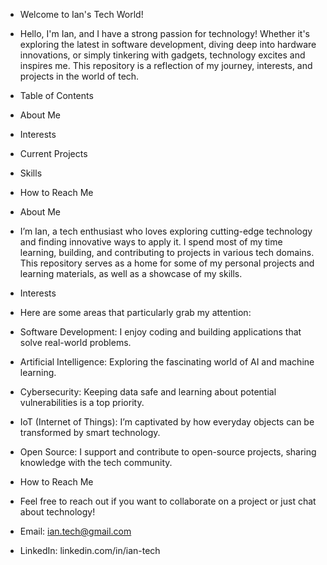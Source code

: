 - Welcome to Ian's Tech World!
- Hello, I'm Ian, and I have a strong passion for technology! Whether it's exploring the latest in software development, diving deep into hardware innovations, or simply tinkering with gadgets, technology excites and inspires me. This repository is a reflection of my journey, interests, and projects in the world of tech.
- Table of Contents
- About Me
- Interests
- Current Projects
- Skills
- How to Reach Me
- About Me
- I’m Ian, a tech enthusiast who loves exploring cutting-edge technology and finding innovative ways to apply it. I spend most of my time learning, building, and contributing to projects in various tech domains. This repository serves as a home for some of my personal projects and learning materials, as well as a showcase of my skills.
- Interests
- Here are some areas that particularly grab my attention:
- Software Development: I enjoy coding and building applications that solve real-world problems.
- Artificial Intelligence: Exploring the fascinating world of AI and machine learning.
- Cybersecurity: Keeping data safe and learning about potential vulnerabilities is a top priority.
- IoT (Internet of Things): I’m captivated by how everyday objects can be transformed by smart technology.
- Open Source: I support and contribute to open-source projects, sharing knowledge with the tech community.
- How to Reach Me
- Feel free to reach out if you want to collaborate on a project or just chat about technology!

- Email: ian.tech@gmail.com
- LinkedIn: linkedin.com/in/ian-tech
  
